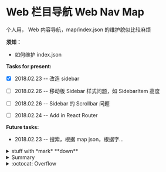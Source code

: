 # Web 栏目导航 Web Nav Map

个人用， Web 内容导航，map/index.json 的维护貌似比较麻烦


**须知：**

* 如何维护 index.json


**Tasks for present:**

- [x] 2018.02.23 -- 改造 sidebar
- [ ] 2018.02.26 -- 移动版 Sidebar 样式问题，如 SidebarItem 高度
- [ ] 2018.02.26 -- Sidebar 的 Scrollbar 问题
- [ ] 2018.02.24 -- Add in React Router


**Future tasks:**

* 2018.02.23 -- 搜索，根据 map json，根据字...


<details><summary>stuff with *mark* **down**</summary><p>

## _formatted_ **heading** with [a](link)

---
{{standard 3-backtick code block omitted from here due to escaping issues}}
---

Collapsible until here.
</p></details>

<details>
 <summary>Summary</summary>

```js
const x = 1
```
</details>


<details><summary> :octocat: Overflow </summary><p>

>>>>>>>>>>>>>>>>>>>>>>>>>>>>>>>>>>>>>>>>>>>>>>>>>>>>>>>>>>>>>>>>>>>>>>>>>>>>>>>>>>>>>>>>>>>>>>>>>>>> GitHub <hr></hr> Overflow

</p></details>